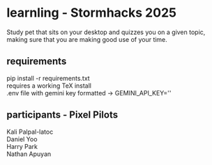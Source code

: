 # learnling - Stormhacks 2025 
Study pet that sits on your desktop and quizzes you on a given topic, making sure that you are making good use of your time.

## requirements
pip install -r requirements.txt  
requires a working TeX install  
.env file with gemini key formatted -> GEMINI_API_KEY=''  

## participants - Pixel Pilots
Kali Palpal-latoc  
Daniel Yoo  
Harry Park  
Nathan Apuyan  